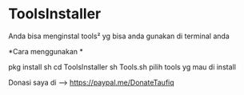 # ToolsInstaller
Anda bisa menginstal tools² yg bisa anda gunakan di terminal anda


*Cara menggunakan *

pkg install sh
cd ToolsInstaller
sh Tools.sh
pilih tools yg mau di install

Donasi saya di --> https://paypal.me/DonateTaufiq
